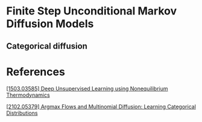 # Finite Step Unconditional Markov Diffusion Models

## Categorical diffusion



# References

[[1503.03585] Deep Unsupervised Learning using Nonequilibrium Thermodynamics](https://arxiv.org/abs/1503.03585)

[[2102.05379] Argmax Flows and Multinomial Diffusion: Learning Categorical Distributions](https://arxiv.org/abs/2102.05379)
